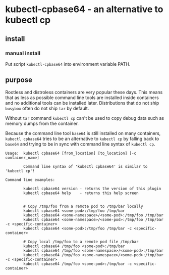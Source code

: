 # kubectl-cpbase64 - an alternative to kubectl cp

## install

### manual install

Put script `kubectl-cpbase64` into environment variable PATH.

## purpose

Rootless and distroless containers are very popular these days. This means that as less as possible command line tools are installed inside containers and no additional tools can be installed later. Distributions that do not ship `busybox` often do not ship `tar` by default.

Without `tar` command `kubectl cp` can't be used to copy debug data such as memory dumps from the container.

Because the command line tool `base64` is still installed on many containers, `kubectl cpbase64` tries to be an alternative to `kubectl cp` by 
falling back to `base64` and trying to be in sync with command line syntax of `kubectl cp`.


```text
Usage:  kubectl cpbase64 [from_location] [to_location] [-c container_name]

        Command line syntax of 'kubectl cpbase64' is similar to 'kubectl cp'!

Command line examples:

        kubectl cpbase64 version - returns the version of this plugin
        kubectl cpbase64 help    - returns this help screen


        # Copy /tmp/foo from a remote pod to /tmp/bar locally
        kubectl cpbase64 <some-pod>:/tmp/foo /tmp/bar
        kubectl cpbase64 <some-namespace>/<some-pod>:/tmp/foo /tmp/bar
        kubectl cpbase64 <some-namespace>/<some-pod>:/tmp/foo /tmp/bar -c <specific-container>
        kubectl cpbase64 <some-pod>:/tmp/foo /tmp/bar -c <specific-container>

        # Copy local /tmp/foo to a remote pod file /tmp/bar
        kubectl cpbase64 /tmp/foo <some-pod>:/tmp/bar
        kubectl cpbase64 /tmp/foo <some-namespace>/<some-pod>:/tmp/bar
        kubectl cpbase64 /tmp/foo <some-namespace>/<some-pod>:/tmp/bar -c <specific-container>
        kubectl cpbase64 /tmp/foo <some-pod>:/tmp/bar -c <specific-container>
```
